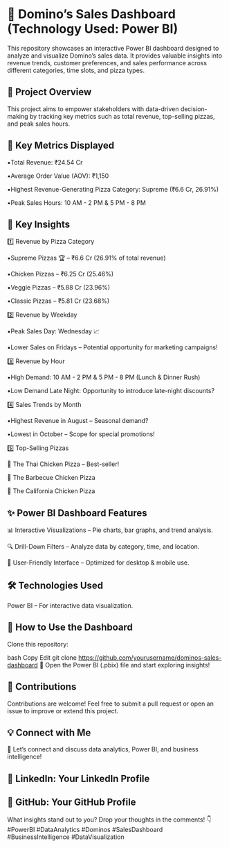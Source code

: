 # 🍕 Domino’s Sales Dashboard (Technology Used: Power BI)
This repository showcases an interactive Power BI dashboard designed to analyze and visualize Domino’s sales data. It provides valuable insights into revenue trends, customer preferences, and sales performance across different categories, time slots, and pizza types.

## 📌 Project Overview
This project aims to empower stakeholders with data-driven decision-making by tracking key metrics such as total revenue, top-selling pizzas, and peak sales hours.

## 🔑 Key Metrics Displayed

▪️Total Revenue: ₹24.54 Cr

▪️Average Order Value (AOV): ₹1,150

▪️Highest Revenue-Generating Pizza Category: Supreme (₹6.6 Cr, 26.91%)

▪️Peak Sales Hours: 10 AM - 2 PM & 5 PM - 8 PM

## 🌟 Key Insights
1️⃣ Revenue by Pizza Category

▪️Supreme Pizzas 🏆 – ₹6.6 Cr (26.91% of total revenue)

▪️Chicken Pizzas – ₹6.25 Cr (25.46%)

▪️Veggie Pizzas – ₹5.88 Cr (23.96%)

▪️Classic Pizzas – ₹5.81 Cr (23.68%)

2️⃣ Revenue by Weekday

▪️Peak Sales Day: Wednesday 📈

▪️Lower Sales on Fridays – Potential opportunity for marketing campaigns!

3️⃣ Revenue by Hour

▪️High Demand: 10 AM - 2 PM & 5 PM - 8 PM (Lunch & Dinner Rush)

▪️Low Demand Late Night: Opportunity to introduce late-night discounts?

4️⃣ Sales Trends by Month

▪️Highest Revenue in August – Seasonal demand?

▪️Lowest in October – Scope for special promotions!

5️⃣ Top-Selling Pizzas

🥇 The Thai Chicken Pizza – Best-seller!

🥈 The Barbecue Chicken Pizza

🥉 The California Chicken Pizza

## ✨ Power BI Dashboard Features

📊 Interactive Visualizations – Pie charts, bar graphs, and trend analysis.

🔍 Drill-Down Filters – Analyze data by category, time, and location.

📱 User-Friendly Interface – Optimized for desktop & mobile use.

## 🛠️ Technologies Used

Power BI – For interactive data visualization.

## 🚀 How to Use the Dashboard
Clone this repository:

bash
Copy
Edit
git clone https://github.com/yourusername/dominos-sales-dashboard
📂 Open the Power BI (.pbix) file and start exploring insights!

## 📢 Contributions

Contributions are welcome! Feel free to submit a pull request or open an issue to improve or extend this project.

## 💡 Connect with Me

🚀 Let’s connect and discuss data analytics, Power BI, and business intelligence!

## 🔗 LinkedIn: Your LinkedIn Profile
## 🔗 GitHub: Your GitHub Profile

What insights stand out to you? Drop your thoughts in the comments! 👇
#PowerBI #DataAnalytics #Dominos #SalesDashboard #BusinessIntelligence #DataVisualization
